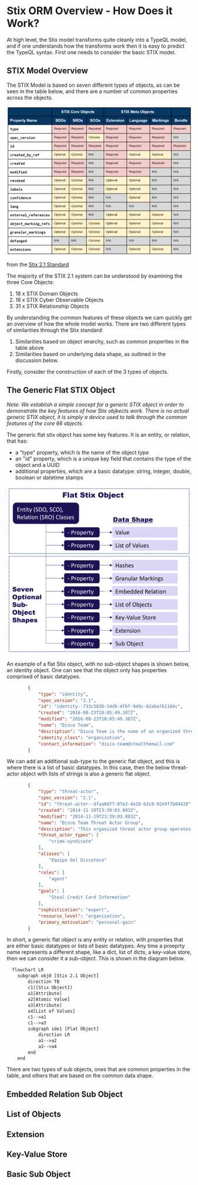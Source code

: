 # Stix ORM Overview - How Does it Work?

At high level, the Stix model transforms quite cleanly into a TypeQL model, and if one understands how the transforms work then it is easy to predict the TypeQL syntax. First one needs to consider the basic STIX model.

## STIX Model Overview

The STIX Model is based on seven different types of objects, as can be seen in the table below, and there are a number of common properties across the objects.



<img src="/docs/img/stix-core.png?raw=true" width="600" />

from the [Stix 2.1 Standard](https://docs.oasis-open.org/cti/stix/v2.1/os/stix-v2.1-os.html#_xzbicbtscatx)

The majority of the STIX 2.1 system can be understood by examining the three Core Objects:
1. 18 x STIX Domain Objects
2. 18 x STIX Cyber Observable Objects
3. 31 x STIX Relationship Objects

By understanding the common features of these objects we cam quickly get an overview of how the whole model works. 
There are two different types of similarities through the Stix standard:
1. Similarities based on object ierarchy, such as common properties in the table above
2. Similarities based on underlying data shape, as outlined in the discussion below.

Firstly, consider the construction of each of the 3 types of objects.



## The Generic Flat STIX Object
*Note: We establish a simple concept for a generic STIX object in order to demonstrate the key features of how Stix objkects work. There is no actual generic STIX object, it is simply a device used to talk through the common features of the core 66 objects.*

The generic flat stix object has some key features. It is an entity, or relation, that has:
- a "type" property, which is the name of the object type
- an "id" property, which is a unique key field that contains the type of the object and a UUID
- additional properties, which are a basic datatype: string, integer, double, boolean or datetime stamps

<img src="/docs/img/Stix-Generic-Object.png?raw=true" width="600" />

An example of a flat Stix object, with no sub-object shapes is shown below, an identity object. One can see that the object only has properties comprised of basic datatypes.
```json
        {
            "type": "identity",
            "spec_version": "2.1",
            "id": "identity--733c5838-34d9-4fbf-949c-62aba761184c",
            "created": "2016-08-23T18:05:49.307Z",
            "modified": "2016-08-23T18:05:49.307Z",
            "name": "Disco Team",
            "description": "Disco Team is the name of an organized threat actor crime-syndicate.",
            "identity_class": "organization",
            "contact_information": "disco-team@stealthemail.com"
        }
```
We can add an additional sub-type to the generic flat object, and this is where there is a list of basic datatypes. In this case, then the below threat-actor object with lists of strings is also a generic flat object.
```json
        {
            "type": "threat-actor",
            "spec_version": "2.1",
            "id": "threat-actor--dfaa8d77-07e2-4e28-b2c8-92e9f7b04428",
            "created": "2014-11-19T23:39:03.893Z",
            "modified": "2014-11-19T23:39:03.893Z",
            "name": "Disco Team Threat Actor Group",
            "description": "This organized threat actor group operates to create profit from all types of crime.",
            "threat_actor_types": [
                "crime-syndicate"
            ],
            "aliases": [
                "Equipo del Discoteca"
            ],
            "roles": [
                "agent"
            ],
            "goals": [
                "Steal Credit Card Information"
            ],
            "sophistication": "expert",
            "resource_level": "organization",
            "primary_motivation": "personal-gain"
        }
```
In short, a generic flat object is any entity or relation, with properties that are either basic datatypes or lists of basic datatypes. Any time a proeprty name represents a different shape, like a dict, list of dicts, a key-value store, then we can consider it a sub-object. This is shown in the diagram below.
```mermaid
  flowchart LR
    subgraph obj0 [Stix 2.1 Object]
        direction TB
        c1([Stix Object])
        a1[Attribute]
        a2[Atomic Value]
        a3[Attribute]
        a4[List of Values]
        c1-->a1
        c1-->a3 
        subgraph ide1 [Flat Object]
            direction LR
            a1-->a2
            a3-->a4
        end
    end
```


There are two types of sub objects, ones that are common properties in the table, and others that are based on the common data shape.



## Embedded Relation Sub Object

## List of Objects

## Extension

## Key-Value Store


## Basic Sub Object
